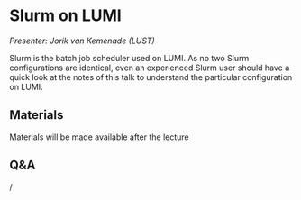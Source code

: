 # Slurm on LUMI

*Presenter: Jorik van Kemenade (LUST)*

Slurm is the batch job scheduler used on LUMI. As no two Slurm configurations are
identical, even an experienced Slurm user should have a quick look at the notes of this
talk to understand the particular configuration on LUMI.


## Materials

Materials will be made available after the lecture

<!--
<video src="https://462000265.lumidata.eu/2day-20250602/recordings/201-Slurm.mp4" controls="controls"></video>
-->
<!--
-   A video recording will follow.
-->

<!--
-   [Slides](https://462000265.lumidata.eu/2day-20250602/files/LUMI-2day-20250602-201-Slurm.pdf)

-   [Course notes](201-Slurm.md)

-   [Exercises](E201-Slurm.md)

Archived materials on LUMI:

-   Slides: `/appl/local/training/2day-20250602/files/LUMI-2day-20250602-201-Slurm.pdf`

-   Recording: `/appl/local/training/2day-20250602/recordings/201-Slurm.mp4`
-->


## Q&A

/
